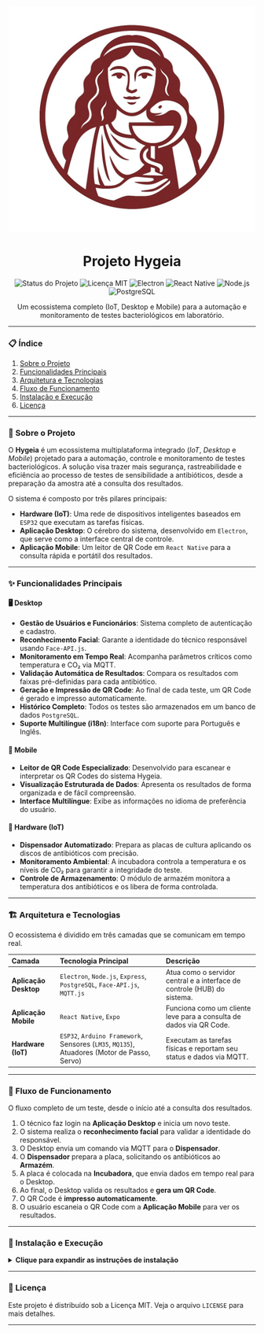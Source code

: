 <div align="center">
  <img src="https://github.com/NicholasROF/hygeia/blob/main/desktop/assets/hygeia.jpeg" alt="Banner do Projeto Hygeia" width="800"/>
</div>

<h1 align="center">Projeto Hygeia</h1>

<div align="center">
  <img src="https://img.shields.io/badge/status-em%20desenvolvimento-blue" alt="Status do Projeto">
  <img src="https://img.shields.io/badge/licen%C3%A7a-MIT-green" alt="Licença MIT">
  <img src="https://img.shields.io/badge/Electron-47848F?style=for-the-badge&logo=electron&logoColor=white" alt="Electron">
  <img src="https://img.shields.io/badge/React_Native-20232A?style=for-the-badge&logo=react&logoColor=61DAFB" alt="React Native">
  <img src="https://img.shields.io/badge/Node.js-339933?style=for-the-badge&logo=nodedotjs&logoColor=white" alt="Node.js">
  <img src="https://img.shields.io/badge/PostgreSQL-316192?style=for-the-badge&logo=postgresql&logoColor=white" alt="PostgreSQL">
</div>

<p align="center">
  Um ecossistema completo (IoT, Desktop e Mobile) para a automação e monitoramento de testes bacteriológicos em laboratório.
</p>

---

### 📋 **Índice**
1. [Sobre o Projeto](#-sobre-o-projeto)
2. [Funcionalidades Principais](#-funcionalidades-principais)
3. [Arquitetura e Tecnologias](#️-arquitetura-e-tecnologias)
4. [Fluxo de Funcionamento](#-fluxo-de-funcionamento)
5. [Instalação e Execução](#-instalação-e-execução)
6. [Licença](#-licença)

---

### 📜 Sobre o Projeto

O **Hygeia** é um ecossistema multiplataforma integrado (*IoT*, *Desktop* e *Mobile*) projetado para a automação, controle e monitoramento de testes bacteriológicos. A solução visa trazer mais segurança, rastreabilidade e eficiência ao processo de testes de sensibilidade a antibióticos, desde a preparação da amostra até a consulta dos resultados.

O sistema é composto por três pilares principais:
* **Hardware (IoT)**: Uma rede de dispositivos inteligentes baseados em `ESP32` que executam as tarefas físicas.
* **Aplicação Desktop**: O cérebro do sistema, desenvolvido em `Electron`, que serve como a interface central de controle.
* **Aplicação Mobile**: Um leitor de QR Code em `React Native` para a consulta rápida e portátil dos resultados.

---

### ✨ Funcionalidades Principais

#### 🖥️ **Desktop**
* **Gestão de Usuários e Funcionários**: Sistema completo de autenticação e cadastro.
* **Reconhecimento Facial**: Garante a identidade do técnico responsável usando `Face-API.js`.
* **Monitoramento em Tempo Real**: Acompanha parâmetros críticos como temperatura e CO₂ via MQTT.
* **Validação Automática de Resultados**: Compara os resultados com faixas pré-definidas para cada antibiótico.
* **Geração e Impressão de QR Code**: Ao final de cada teste, um QR Code é gerado e impresso automaticamente.
* **Histórico Completo**: Todos os testes são armazenados em um banco de dados `PostgreSQL`.
* **Suporte Multilíngue (i18n)**: Interface com suporte para Português e Inglês.

#### 📱 **Mobile**
* **Leitor de QR Code Especializado**: Desenvolvido para escanear e interpretar os QR Codes do sistema Hygeia.
* **Visualização Estruturada de Dados**: Apresenta os resultados de forma organizada e de fácil compreensão.
* **Interface Multilíngue**: Exibe as informações no idioma de preferência do usuário.

#### 🤖 **Hardware (IoT)**
* **Dispensador Automatizado**: Prepara as placas de cultura aplicando os discos de antibióticos com precisão.
* **Monitoramento Ambiental**: A incubadora controla a temperatura e os níveis de CO₂ para garantir a integridade do teste.
* **Controle de Armazenamento**: O módulo de armazém monitora a temperatura dos antibióticos e os libera de forma controlada.

---

### 🏗️ Arquitetura e Tecnologias

O ecossistema é dividido em três camadas que se comunicam em tempo real.

| Camada | Tecnologia Principal | Descrição |
| :--- | :--- | :--- |
| **Aplicação Desktop** | `Electron`, `Node.js`, `Express`, `PostgreSQL`, `Face-API.js`, `MQTT.js` | Atua como o servidor central e a interface de controle (HUB) do sistema. |
| **Aplicação Mobile** | `React Native`, `Expo` | Funciona como um cliente leve para a consulta de dados via QR Code. |
| **Hardware (IoT)** | `ESP32`, `Arduino Framework`, Sensores (`LM35`, `MQ135`), Atuadores (Motor de Passo, Servo) | Executam as tarefas físicas e reportam seu status e dados via MQTT. |

---

### 🔄 Fluxo de Funcionamento

O fluxo completo de um teste, desde o início até a consulta dos resultados.

1.  O técnico faz login na **Aplicação Desktop** e inicia um novo teste.
2.  O sistema realiza o **reconhecimento facial** para validar a identidade do responsável.
3.  O Desktop envia um comando via MQTT para o **Dispensador**.
4.  O **Dispensador** prepara a placa, solicitando os antibióticos ao **Armazém**.
5.  A placa é colocada na **Incubadora**, que envia dados em tempo real para o Desktop.
6.  Ao final, o Desktop valida os resultados e **gera um QR Code**.
7.  O QR Code é **impresso automaticamente**.
8.  O usuário escaneia o QR Code com a **Aplicação Mobile** para ver os resultados.


---

### 🔧 Instalação e Execução

<details>
<summary><strong>Clique para expandir as instruções de instalação</strong></summary>

#### Pré-requisitos
* Node.js e npm
* PostgreSQL
* Arduino IDE com o Core do ESP32 instalado
* Um broker MQTT (como Mosquitto) rodando na rede local.

#### 1. Backend (Servidor)
```bash
# Navegue até a pasta do servidor
cd /caminho/para/o/projeto/

# Instale as dependências
npm install

# Configure as variáveis de ambiente (.env)
cp .env.example .env

# Inicie o servidor
node server.js
```

#### 2. Aplicação Desktop
```bash
# Navegue até a pasta da aplicação
cd /caminho/para/o/projeto/

# Instale as dependências
npm install

# Inicie em modo de desenvolvimento
npm start

# Para criar um executável
npm run make
```

#### 3. Aplicação Mobile
```bash
# Navegue até a pasta do app mobile
cd /caminho/para/hygeia-mobile/

# Instale as dependências
npm install

# Inicie o servidor do Expo
npx expo start
```
*Escaneie o QR Code gerado com o aplicativo Expo Go no seu smartphone.*

#### 4. Hardware (Firmware)
1.  Abra cada um dos arquivos `.ino` (`dispenser.ino`, `incubadora.ino`, `armazem.ino`) na Arduino IDE.
2.  Selecione a placa ESP32 correta no menu de ferramentas.
3.  Instale as bibliotecas necessárias listadas no início de cada arquivo.
4.  Atualize as credenciais de Wi-Fi e o endereço do broker MQTT nos arquivos.
5.  Faça o upload do firmware para cada dispositivo ESP32.

</details>

---

### 📄 Licença
Este projeto é distribuído sob a Licença MIT. Veja o arquivo `LICENSE` para mais detalhes.

---
